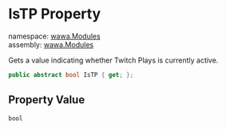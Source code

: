 # IsTP Property

namespace: [wawa\.Modules](../../wawa.Modules.md)<br />
assembly: [wawa\.Modules](../../../wawa.Modules.md)

Gets a value indicating whether Twitch Plays is currently active\.

```csharp
public abstract bool IsTP { get; };
```

## Property Value

`bool`

